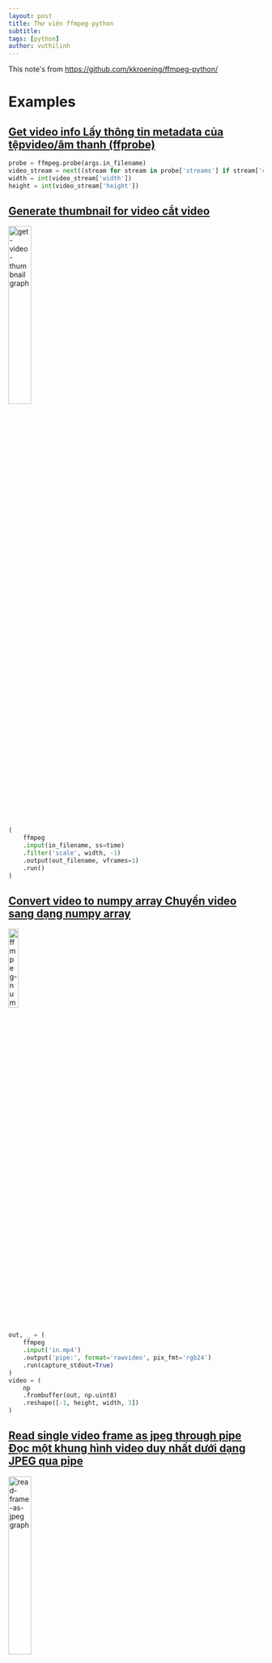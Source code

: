 ```yaml
---
layout: post
title: Thư viện ffmpeg-python
subtitle: 
tags: [python]
author: vuthilinh
---
```

This note's from https://github.com/kkroening/ffmpeg-python/

# Examples 

## [Get video info Lấy thông tin metadata của tệpvideo/âm thanh (ffprobe)](https://github.com/kkroening/ffmpeg-python/blob/master/examples/video_info.py#L15)

```python
probe = ffmpeg.probe(args.in_filename)
video_stream = next((stream for stream in probe['streams'] if stream['codec_type'] == 'video'), None)
width = int(video_stream['width'])
height = int(video_stream['height'])
```

## [Generate thumbnail for video cắt video ](https://github.com/kkroening/ffmpeg-python/blob/master/examples/get_video_thumbnail.py#L21)

<img src="https://raw.githubusercontent.com/kkroening/ffmpeg-python/master/examples/graphs/get_video_thumbnail.png" alt="get-video-thumbnail graph" width="30%" />

```python
(
    ffmpeg
    .input(in_filename, ss=time)
    .filter('scale', width, -1)
    .output(out_filename, vframes=1)
    .run()
)
```

## [Convert video to numpy array Chuyển video sang dạng numpy array](https://github.com/kkroening/ffmpeg-python/blob/master/examples/ffmpeg-numpy.ipynb)

<img src="https://raw.githubusercontent.com/kkroening/ffmpeg-python/master/examples/graphs/ffmpeg-numpy.png" alt="ffmpeg-numpy graph" width="20%" />

```python
out, _ = (
    ffmpeg
    .input('in.mp4')
    .output('pipe:', format='rawvideo', pix_fmt='rgb24')
    .run(capture_stdout=True)
)
video = (
    np
    .frombuffer(out, np.uint8)
    .reshape([-1, height, width, 3])
)
```

## [Read single video frame as jpeg through pipe Đọc một khung hình video duy nhất dưới dạng JPEG qua pipe](https://github.com/kkroening/ffmpeg-python/blob/master/examples/read_frame_as_jpeg.py#L16)

<img src="https://raw.githubusercontent.com/kkroening/ffmpeg-python/master/examples/graphs/read_frame_as_jpeg.png" alt="read-frame-as-jpeg graph" width="30%" />

```python
out, _ = (
    ffmpeg
    .input(in_filename)
    .filter('select', 'gte(n,{})'.format(frame_num))
    .output('pipe:', vframes=1, format='image2', vcodec='mjpeg')
    .run(capture_stdout=True)
)
```

## [Convert sound to raw PCM audio Để chuyển đổi một tệp âm thanh thành định dạng PCM](https://github.com/kkroening/ffmpeg-python/blob/master/examples/transcribe.py#L23)

<img src="https://raw.githubusercontent.com/kkroening/ffmpeg-python/master/examples/graphs/transcribe.png" alt="transcribe graph" width="30%" />

```python
out, _ = (ffmpeg
    .input(in_filename, **input_kwargs)
    .output('-', format='s16le', acodec='pcm_s16le', ac=1, ar='16k')
    .overwrite_output()
    .run(capture_stdout=True)
)
```

## Assemble video from sequence of frames tạo một video từ một chuỗi các khung hình

<img src="https://raw.githubusercontent.com/kkroening/ffmpeg-python/master/examples/graphs/glob.png" alt="glob" width="25%" />

```python
(
    ffmpeg
    .input('/path/to/jpegs/*.jpg', pattern_type='glob', framerate=25)
    .output('movie.mp4')
    .run()
)
```

With additional filtering:

<img src="https://raw.githubusercontent.com/kkroening/ffmpeg-python/master/examples/graphs/glob-filter.png" alt="glob-filter" width="50%" />

```python
(
    ffmpeg
    .input('/path/to/jpegs/*.jpg', pattern_type='glob', framerate=25)
    .filter('deflicker', mode='pm', size=10)
    .filter('scale', size='hd1080', force_original_aspect_ratio='increase')
    .output('movie.mp4', crf=20, preset='slower', movflags='faststart', pix_fmt='yuv420p')
    .view(filename='filter_graph')
    .run()
)
```

## Audio/video pipeline

<img src="https://raw.githubusercontent.com/kkroening/ffmpeg-python/master/examples/graphs/av-pipeline.png" alt="av-pipeline graph" width="80%" />

```python
in1 = ffmpeg.input('in1.mp4')
in2 = ffmpeg.input('in2.mp4')
v1 = in1.video.hflip()
a1 = in1.audio
v2 = in2.video.filter('reverse').filter('hue', s=0)
a2 = in2.audio.filter('areverse').filter('aphaser')
joined = ffmpeg.concat(v1, a1, v2, a2, v=1, a=1).node
v3 = joined[0]
a3 = joined[1].filter('volume', 0.8)
out = ffmpeg.output(v3, a3, 'out.mp4')
out.run()
```

## Mono to stereo with offsets and video

<img src="https://raw.githubusercontent.com/kkroening/ffmpeg-python/master/examples/graphs/mono-to-stereo.png" alt="mono-to-stereo graph" width="80%" />

```python
audio_left = (
    ffmpeg
    .input('audio-left.wav')
    .filter('atrim', start=5)
    .filter('asetpts', 'PTS-STARTPTS')
)

audio_right = (
    ffmpeg
    .input('audio-right.wav')
    .filter('atrim', start=10)
    .filter('asetpts', 'PTS-STARTPTS')
)

input_video = ffmpeg.input('input-video.mp4')

(
    ffmpeg
    .filter((audio_left, audio_right), 'join', inputs=2, channel_layout='stereo')
    .output(input_video.video, 'output-video.mp4', shortest=None, vcodec='copy')
    .overwrite_output()
    .run()
)
```

## [Jupyter Frame Viewer](https://github.com/kkroening/ffmpeg-python/blob/master/examples/ffmpeg-numpy.ipynb)

<img src="https://raw.githubusercontent.com/kkroening/ffmpeg-python/master/doc/jupyter-screenshot.png" alt="jupyter screenshot" width="75%" />

## [Jupyter Stream Editor](https://github.com/kkroening/ffmpeg-python/blob/master/examples/ffmpeg-numpy.ipynb)

<img src="https://raw.githubusercontent.com/kkroening/ffmpeg-python/master/doc/jupyter-demo.gif" alt="jupyter demo" width="75%" />

## [Tensorflow Streaming](https://github.com/kkroening/ffmpeg-python/blob/master/examples/tensorflow_stream.py)

<img src="https://raw.githubusercontent.com/kkroening/ffmpeg-python/master/examples/graphs/tensorflow-stream.png" alt="tensorflow streaming; challenge mode: combine this with the webcam example below" width="55%" />

- Decode input video with ffmpeg
- Process video with tensorflow using "deep dream" example
- Encode output video with ffmpeg

```python
process1 = (
    ffmpeg
    .input(in_filename)
    .output('pipe:', format='rawvideo', pix_fmt='rgb24', vframes=8)
    .run_async(pipe_stdout=True)
)

process2 = (
    ffmpeg
    .input('pipe:', format='rawvideo', pix_fmt='rgb24', s='{}x{}'.format(width, height))
    .output(out_filename, pix_fmt='yuv420p')
    .overwrite_output()
    .run_async(pipe_stdin=True)
)

while True:
    in_bytes = process1.stdout.read(width * height * 3)
    if not in_bytes:
        break
    in_frame = (
        np
        .frombuffer(in_bytes, np.uint8)
        .reshape([height, width, 3])
    )

    # See examples/tensorflow_stream.py:
    out_frame = deep_dream.process_frame(in_frame)

    process2.stdin.write(
        out_frame
        .astype(np.uint8)
        .tobytes()
    )

process2.stdin.close()
process1.wait()
process2.wait()
```

<img src="https://raw.githubusercontent.com/kkroening/ffmpeg-python/master/examples/graphs/dream.png" alt="deep dream streaming" width="40%" />

## [FaceTime webcam input (OS X)](https://github.com/kkroening/ffmpeg-python/blob/master/examples/facetime.py)

```python
(
    ffmpeg
    .input('FaceTime', format='avfoundation', pix_fmt='uyvy422', framerate=30)
    .output('out.mp4', pix_fmt='yuv420p', vframes=100)
    .run()
)
```

## Stream from a local video to HTTP server

```python
video_format = "flv"
server_url = "http://127.0.0.1:8080"

process = (
    ffmpeg
    .input("input.mp4")
    .output(
        server_url, 
        codec = "copy", # use same codecs of the original video
        listen=1, # enables HTTP server
        f=video_format)
    .global_args("-re") # argument to act as a live stream
    .run()
)

```

to receive the video you can use ffplay in the terminal:

```
$ ffplay -f flv http://localhost:8080
```

## Stream from RTSP server to TCP socket

```python
packet_size = 4096

process = (
    ffmpeg
    .input('rtsp://%s:8554/default')
    .output('-', format='h264')
    .run_async(pipe_stdout=True)
)

while process.poll() is None:
    packet = process.stdout.read(packet_size)
    try:
        tcp_socket.send(packet)
    except socket.error:
        process.stdout.close()
        process.wait()
        break
```

